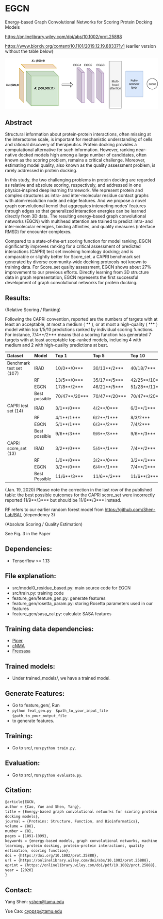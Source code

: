 # EGCN
Energy-based Graph Convolutional Networks for Scoring Protein Docking Models

https://onlinelibrary.wiley.com/doi/abs/10.1002/prot.25888

https://www.biorxiv.org/content/10.1101/2019.12.19.883371v1  (earlier version without the table below) 

![EGCN Architecture](/EGCN_fig1.png)



## Abstract 

Structural information about protein‐protein interactions, often missing at the interactome scale, is important for mechanistic understanding of cells and rational discovery of therapeutics. Protein docking provides a computational alternative for such information. However, ranking near‐native docked models high among a large number of candidates, often known as the scoring problem, remains a critical challenge. Moreover, estimating model quality, also known as the quality assessment problem, is rarely addressed in protein docking. 

In this study, the two challenging problems in protein docking are regarded as relative and absolute scoring, respectively, and addressed in one physics‐inspired deep learning framework. We represent protein and complex structures as intra‐ and inter‐molecular residue contact graphs with atom‐resolution node and edge features. And we propose a novel graph convolutional kernel that aggregates interacting nodes’ features through edges so that generalized interaction energies can be learned directly from 3D data. The resulting energy‐based graph convolutional networks (EGCN) with multihead attention are trained to predict intra‐ and inter‐molecular energies, binding affinities, and quality measures (interface RMSD) for encounter complexes. 

Compared to a state‐of‐the‐art scoring function for model ranking, EGCN significantly improves ranking for a critical assessment of predicted interactions (CAPRI) test set involving homology docking; and is comparable or slightly better for Score_set, a CAPRI benchmark set generated by diverse community‐wide docking protocols not known to training data. For Score_set quality assessment, EGCN shows about 27% improvement to our previous efforts. Directly learning from 3D structure data in graph representation, EGCN represents the first successful development of graph convolutional networks for protein docking.


## Results: 

(Relative Scoring / Ranking) 

Following the CAPRI convention, reported are the numbers of targets with at least an acceptable, at most a medium ( ** ), or at most a high-quality ( *** ) model within top 1/5/10 predictions ranked by individual scoring functions.  For instance, 7/4**/2*** means that a scoring function has generated 7 targets with at least acceptable top-ranked models, including 4 with medium and 2 with high-quality predictions at best.

|  Dataset  | Model | Top 1  | Top 5 | Top 10 | 
| :--- |:--- | :--- |:--- | :--- |
| Benchmark test set (107)  | IRAD  |  10/0**/0*** |  30/13**/2*** | 40/18/7*** |
|    | RF  |  13/5**/0*** | 35/17**/5*** | 42/25**/10*** |
|    | EGCN | 17/8**/2*** | 46/21**/5*** | 51/28**/11*** |
|     | Best possible | 70/47**/20*** | 70/47**/20*** | 70/47**/20*** |
| CAPRI test set (14)  | IRAD  |   3/1**/0*** | 4/2**/0*** | 6/3**/1*** |
|    | RF  |   4/1**/1*** | 6/2**/1*** | 8/3/2*** |
|    | EGCN | 5/1**/1*** | 6/3**/2*** | 7/4/2*** |
|    | Best possible |  9/6**/3*** | 9/6**/3*** | 9/6**/3*** |
| CAPRI score_set (13) | IRAD | 3/2**/0*** | 5/4**/1*** | 7/4**/2*** | 
|    | RF | 1/0**/0*** | 3/2**/0*** | 3/2**/1*** |
|    | EGCN | 3/2**/0*** | 6/4**/1*** | 7/4**/1*** | 
|    | Best Possible  | 11/6**/3*** | 11/6**/3*** | 11/6**/3*** | 

(Jan. 19, 2020) Please note the correction in the last row of the published table: the best possible outcomes for the CAPRI score_set were incorrectly reported 11/9**/3*** but should be 11/6**/3*** instead.  

RF refers to our earlier random forest model from https://github.com/Shen-Lab/BAL (dependency 3)


(Absolute Scoring / Quality Estimation)

See Fig. 3 in the Paper 

## Dependencies:
* Tensorflow >= 1.13

## File explanation:
* src/model0_residue_based.py: main source code for EGCN
* src/train.py:  training code 
* feature_gen/feature_gen.py: generate features
* feature_gen/rosetta_param.py: storing Rosetta parameters used in our features
* feature_gen/sasa_cal.py: calculate SASA features

## Training data dependencies:
* [Piper](https://cluspro.bu.edu/downloads.php) 
* [cNMA](https://github.com/Shen-Lab/cNMA)
* [Freesasa](https://freesasa.github.io/)

## Trained models:
* Under trained_models/, we have a trained model.

## Generate Features:
* Go to feature_gen/,  Run 
* `python feat_gen.py  $path_to_your_input_file  $path_to_your_output_file  ` 
* to generate features.

## Training:
* Go to src/, run `python train.py`.

## Evaluation:
* Go to src/, run `python evaluate.py`.

## Citation:

```
@article{EGCN,
author = {Cao, Yue and Shen, Yang},
title = {Energy-based graph convolutional networks for scoring protein docking models},
journal = {Proteins: Structure, Function, and Bioinformatics},
volume = {88},
number = {8},
pages = {1091-1099},
keywords = {energy-based models, graph convolutional networks, machine learning, protein docking, protein-protein interactions, quality estimation, scoring function},
doi = {https://doi.org/10.1002/prot.25888},
url = {https://onlinelibrary.wiley.com/doi/abs/10.1002/prot.25888},
eprint = {https://onlinelibrary.wiley.com/doi/pdf/10.1002/prot.25888},
year = {2020}
}
```

## Contact:
Yang Shen: yshen@tamu.edu

Yue Cao:  cyppsp@tamu.edu
